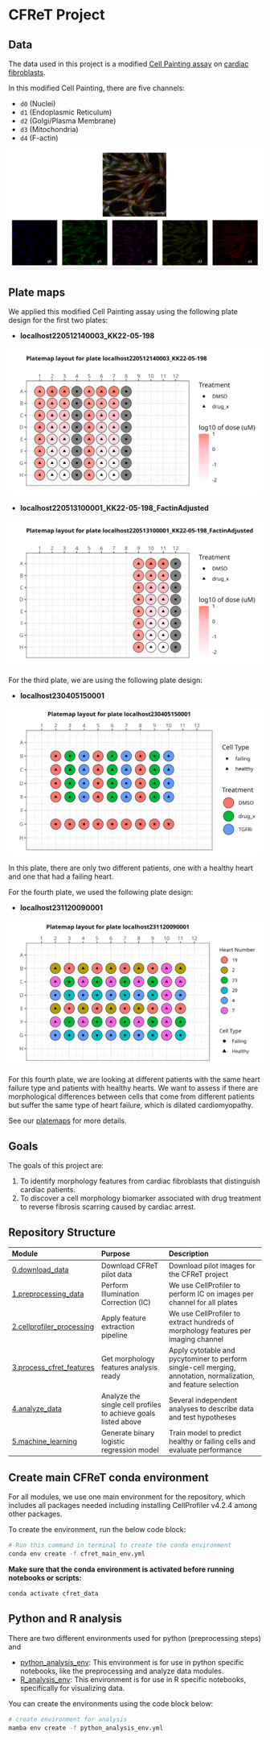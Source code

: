 # CFReT Project

## Data

The data used in this project is a modified [Cell Painting assay](https://www.moleculardevices.com/applications/cell-imaging/cell-painting#gref) on [cardiac fibroblasts](https://www.ncbi.nlm.nih.gov/pmc/articles/PMC5588900/#:~:text=Definition%20by%20function,%2C%20and%20glycoproteins5%2C6.). 

In this modified Cell Painting, there are five channels:

- `d0` (Nuclei)
- `d1` (Endoplasmic Reticulum)
- `d2` (Golgi/Plasma Membrane)
- `d3` (Mitochondria)
- `d4` (F-actin)

![Composite_Figure.png](example_figs/Composite_Figure.png)

## Plate maps

We applied this modified Cell Painting assay using the following plate design for the first two plates:

- **localhost220512140003_KK22-05-198**

![localhost220512140003_KK22-05-198_platemap_figure.png](./metadata/platemap_figures/localhost220512140003_KK22-05-198_platemap_figure.png)

- **localhost220513100001_KK22-05-198_FactinAdjusted**

![localhost220513100001_KK22-05-198_FactinAdjusted_platemap_figure.png](./metadata/platemap_figures/localhost220513100001_KK22-05-198_FactinAdjusted_platemap_figure.png)

For the third plate, we are using the following plate design:

- **localhost230405150001**

![localhost230405150001_platemap_figure.png](./metadata/platemap_figures/localhost230405150001_platemap_figure.png)

In this plate, there are only two different patients, one with a healthy heart and one that had a failing heart. 

For the fourth plate, we used the following plate design:

- **localhost231120090001**

![localhost231120090001_platemap_figure.png](./metadata/platemap_figures/localhost231120090001_platemap_figure.png)

For this fourth plate, we are looking at different patients with the same heart failure type and patients with healthy hearts. 
We want to assess if there are morphological differences between cells that come from different patients but suffer the same type of heart failure, which is dilated cardiomyopathy.

See our [platemaps](metadata/) for more details.

## Goals

The goals of this project are:
1. To identify morphology features from cardiac fibroblasts that distinguish cardiac patients. 
2. To discover a cell morphology biomarker associated with drug treatment to reverse fibrosis scarring caused by cardiac arrest.

## Repository Structure

| Module | Purpose | Description |
| :---- | :----- | :---------- |
| [0.download_data](0.download_data/) | Download CFReT pilot data | Download pilot images for the CFReT project |
| [1.preprocessing_data](1.preprocessing_data/) | Perform Illumination Correction (IC) | We use CellProfiler to perform IC on images per channel for all plates |
| [2.cellprofiler_processing](2_cellprofiler_processing/) | Apply feature extraction pipeline | We use CellProfiler to extract hundreds of morphology features per imaging channel |
| [3.process_cfret_features](3.process_cfret_features/) | Get morphology features analysis ready | Apply cytotable and pycytominer to perform single-cell merging, annotation, normalization, and feature selection |
| [4.analyze_data](4.analyze_data/) | Analyze the single cell profiles to achieve goals listed above | Several independent analyses to describe data and test hypotheses |
| [5.machine_learning](5.machine_learning/) | Generate binary logistic regression model | Train model to predict healthy or failing cells and evaluate performance |

## Create main CFReT conda environment

For all modules, we use one main environment for the repository, which includes all packages needed including installing CellProfiler v4.2.4 among other packages.

To create the environment, run the below code block:

```bash
# Run this command in terminal to create the conda environment
conda env create -f cfret_main_env.yml
```

**Make sure that the conda environment is activated before running notebooks or scripts:**

```bash
conda activate cfret_data
```

## Python and R analysis

There are two different environments used for python (preprocessing steps) and 

- [python_analysis_env](./python_analysis_env.yml): This environment is for use in python specific notebooks, like the preprocessing and analyze data modules.
- [R_analysis_env](./R_analysis_env.yml): This environment is for use in R specific notebooks, specifically for visualizing data.

You can create the environments using the code block below:

```bash
# create environment for analysis
mamba env create -f python_analysis_env.yml
```
